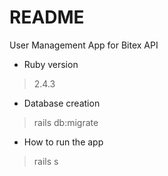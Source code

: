 # README

User Management App for Bitex API

* Ruby version

> 2.4.3

* Database creation

> rails db:migrate

* How to run the app

> rails s
